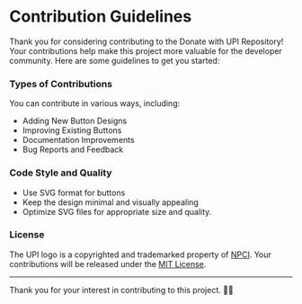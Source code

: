 # Contribution Guidelines

Thank you for considering contributing to the Donate with UPI Repository! Your contributions help make this project more valuable for the developer community. Here are some guidelines to get you started:

### Types of Contributions

You can contribute in various ways, including:

- Adding New Button Designs
- Improving Existing Buttons
- Documentation Improvements
- Bug Reports and Feedback

### Code Style and Quality

- Use SVG format for buttons
- Keep the design minimal and visually appealing
- Optimize SVG files for appropriate size and quality.

### License

The UPI logo is a copyrighted and trademarked property of [NPCI](https://www.npci.org.in/).
Your contributions will be released under the [MIT License](LICENSE).

---

Thank you for your interest in contributing to this project. 🙏💖
